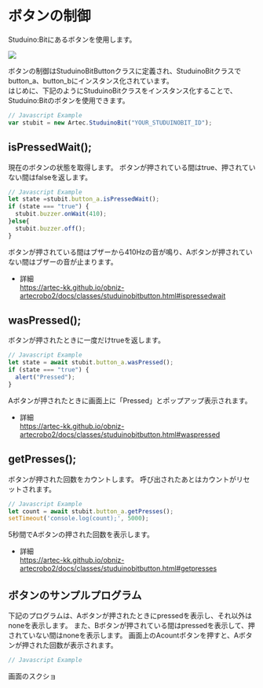 # ボタンの制御
Studuino:Bitにあるボタンを使用します。

![](https://i.imgur.com/kqvQO31.png)

ボタンの制御はStuduinoBitButtonクラスに定義され、StuduinoBitクラスでbutton_a、button_bにインスタンス化されています。</br>
はじめに、下記のようにStuduinoBitクラスをインスタンス化することで、Studuino:Bitのボタンを使用できます。
```Javascript
// Javascript Example
var stubit = new Artec.StuduinoBit("YOUR_STUDUINOBIT_ID");
```
## isPressedWait();
現在のボタンの状態を取得します。
ボタンが押されている間はtrue、押されていない間はfalseを返します。

```Javascript
// Javascript Example
let state =stubit.button_a.isPressedWait();
if (state === "true") {
  stubit.buzzer.onWait(410);
}else{
  stubit.buzzer.off();
}
```
ボタンが押されている間はブザーから410Hzの音が鳴り、Aボタンが押されていない間はブザーの音が止まります。
* 詳細</br>
https://artec-kk.github.io/obniz-artecrobo2/docs/classes/studuinobitbutton.html#ispressedwait
## wasPressed();
ボタンが押されたときに一度だけtrueを返します。

```Javascript
// Javascript Example
let state = await stubit.button_a.wasPressed();
if (state === "true") {
  alert("Pressed");
}
```
Aボタンが押されたときに画面上に「Pressed」とポップアップ表示されます。
* 詳細</br>
https://artec-kk.github.io/obniz-artecrobo2/docs/classes/studuinobitbutton.html#waspressed


## getPresses();
ボタンが押された回数をカウントします。
呼び出されたあとはカウントがリセットされます。
```Javascript
// Javascript Example
let count = await stubit.button_a.getPresses();
setTimeout('console.log(count);', 5000);
```
5秒間でAボタンの押された回数を表示します。
* 詳細</br>
https://artec-kk.github.io/obniz-artecrobo2/docs/classes/studuinobitbutton.html#getpresses

## ボタンのサンプルプログラム
下記のプログラムは、Aボタンが押されたときにpressedを表示し、それ以外はnoneを表示します。
また、Bボタンが押されている間はpressedを表示して、押されていない間はnoneを表示します。
画面上のAcountボタンを押すと、Aボタンが押された回数が表示されます。
```javascript
// Javascript Example

```
画面のスクショ
